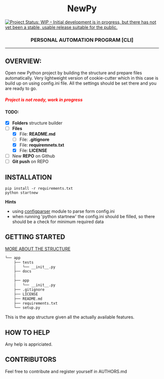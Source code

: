<h1 align="center"> NewPy </h1>

[![Project Status: WIP – Initial development is in progress, but there has not yet been a stable, usable release suitable for the public.](https://www.repostatus.org/badges/latest/wip.svg)](https://www.repostatus.org/#wip)

<h3 align="center"> 
PERSONAL AUTOMATION PROGRAM [CLI]
</h3>

<hr>

## OVERVIEW: ##
Open new Python project by building the structure and prepare files automatically. Very lightweight version of cookie-cutter which in this case is build up on using config.ini file. All the settings should be set there and you are ready to go.
<h5 style=color:red>Project is not ready, work in progress</h5>

#### TODO:
   - [x] **Folders** structure builder
   - [ ] **Files** 
     - [x] File: **README.md** 
     - [ ] File: **.gitignore**
     - [x] File: **requiremnets.txt**
     - [x] File: **LICENSE**     
   - [ ] New **REPO** on Github
   - [ ] **Git push** on REPO

## INSTALLATION ##
```code
pip install -r requirements.txt
python startnew
```

**Hints**
   -  using [configparser](https://docs.python.org/3/library/configparser.html) module to parse form config.ini
   -  when running 'python startnew' the config.ini should be filled, so there should be a check for minimum required data
  


## GETTING STARTED ##
[MORE ABOUT THE STRUCTURE](https://docs.python-guide.org/writing/structure/)

```bash
└── app
    ├── tests
    │   └── __init__.py
    ├── docs
    │    
    ├── app
    │   └── __init__.py
    ├── .gitignore
    ├── LICENSE
    ├── README.md
    ├── requirements.txt
    └── setup.py
```

This is the app structure given all the actually available features.

## HOW TO HELP ##

Any help is appriciated.

## CONTRIBUTORS ##

Feel free to contribute and register yourself in AUTHORS.md


